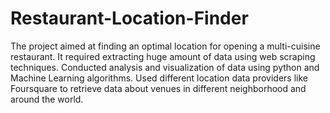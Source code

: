 # Restaurant-Location-Finder
The project aimed at finding an optimal location for opening a multi-cuisine restaurant. It required extracting huge amount of data using web scraping techniques. Conducted analysis and visualization of data using python and Machine Learning algorithms. Used different location data providers like Foursquare to retrieve data about venues in different neighborhood and around the world.